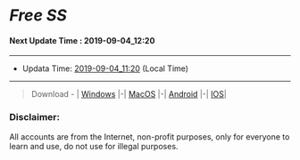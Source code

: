 
# *Free SS*

#### Next Update Time : 2019-09-04_12:20

---
* Updata Time: [2019-09-04_11:20](https://github.com/Geek-007/free-SS/blob/master/2019-09-04_11:20_FreeSS.txt) (Local Time)
---

> Download - | [Windows](https://github.com/shadowsocks/shadowsocks-windows/releases) |-| [MacOS](https://github.com/shadowsocks/shadowsocks-iOS/releases) |-| [Android](https://github.com/shadowsocks/shadowsocks-android/releases) |-| [IOS](https://itunes.apple.com/us/)|

### Disclaimer:
All accounts are from the Internet, non-profit purposes, only for everyone to learn and use, do not use for illegal purposes.
<br>
